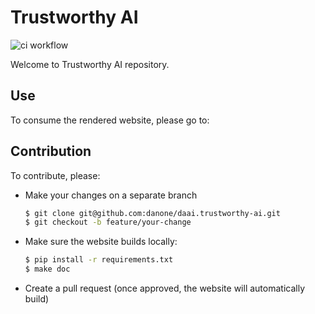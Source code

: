 # Trustworthy AI

![ci workflow](https://github.com/datacraft-paris/trustworthyai/actions/workflows/cd.yml/badge.svg)


Welcome to Trustworthy AI repository.

## Use

To consume the rendered website, please go to:

## Contribution

To contribute, please:

- Make your changes on a separate branch
    ```bash
    $ git clone git@github.com:danone/daai.trustworthy-ai.git
    $ git checkout -b feature/your-change
    ```
- Make sure the website builds locally:
    ```bash
    $ pip install -r requirements.txt
    $ make doc
    ```
- Create a pull request (once approved, the website will automatically build)
